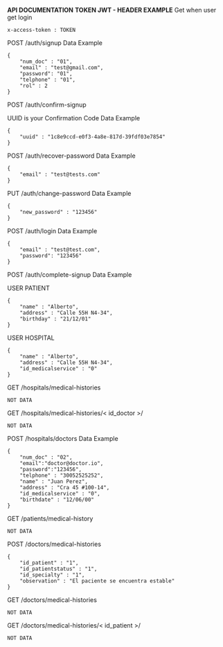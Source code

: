 **API DOCUMENTATION**
**TOKEN JWT - HEADER EXAMPLE**
Get when user get login

    x-access-token : TOKEN

POST /auth/signup 
Data Example 

    {
		"num_doc" : "01",
		"email" : "test@gmail.com",
		"password": "01",
		"telphone" : "01",
		"rol" : 2
	}
	
POST /auth/confirm-signup

UUID is your Confirmation Code
Data Example

    {
		"uuid" : "1c8e9ccd-e0f3-4a8e-817d-39fdf03e7854"
	}

POST /auth/recover-password 
Data Example

    {
		"email" : "test@tests.com"
	}

PUT /auth/change-password
Data Example

    {
		"new_password" : "123456"
	}


POST /auth/login
Data Example 

    {
	    "email" : "test@test.com",
	    "password": "123456"
    }


POST /auth/complete-signup
Data Example 

USER PATIENT

    {
		"name" : "Alberto",
		"address" : "Calle 55H N4-34",
		"birthday" : "21/12/01"
	}

USER HOSPITAL

    {
		"name" : "Alberto",
		"address" : "Calle 55H N4-34",
		"id_medicalservice" : "0"
	}

GET /hospitals/medical-histories

    NOT DATA

GET /hospitals/medical-histories/< id_doctor >/

    NOT DATA
POST /hospitals/doctors
Data Example 


    {
		"num_doc" : "02",
		"email":"doctor@doctor.io",
		"password":"123456",
		"telphone" : "30052525252",
		"name" : "Juan Perez",
		"address" : "Cra 45 #100-14",
		"id_medicalservice" : "0",
		"birthdate" : "12/06/00"
	}

GET /patients/medical-history

    NOT DATA

POST /doctors/medical-histories

    {
		"id_patient" : "1",
		"id_patientstatus" : "1",
		"id_specialty" : "1",
		"observation" : "El paciente se encuentra estable"
	}

GET /doctors/medical-histories

    NOT DATA

GET /doctors/medical-histories/< id_patient >/

    NOT DATA
